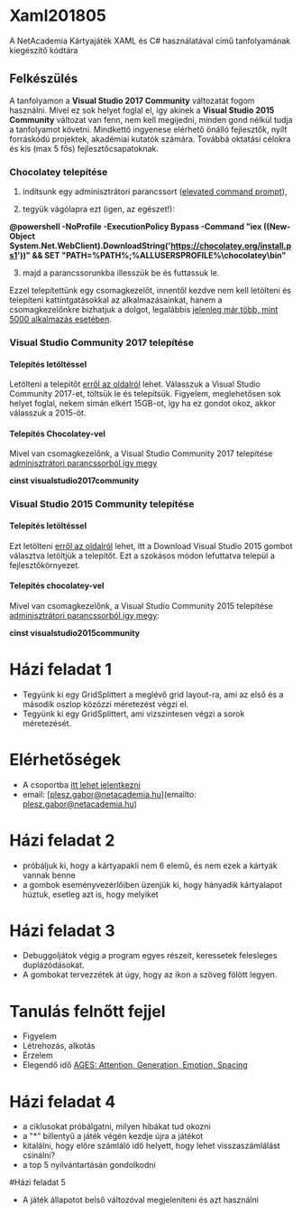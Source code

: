 # Xaml201805
A NetAcademia Kártyajáték XAML és C# használatával című tanfolyamának kiegészítő kódtára

## Felkészülés
A tanfolyamon a **Visual Studio 2017 Community** változatát fogom használni. Mivel ez sok helyet foglal el, így akinek a **Visual Studio 2015 Community** változat van fenn, nem kell megijedni, minden gond nélkül tudja a tanfolyamot követni. Mindkettő ingyenese elérhető önálló fejlesztők, nyílt forráskódú projektek, akadémiai kutatók számára. Továbbá oktatási célokra és kis (max 5 fős) fejlesztőcsapatoknak.

### Chocolatey telepítése
1. indítsunk egy adminisztrátori parancssort ([elevated command prompt](http://www.computerhope.com/jargon/e/elevated.htm)),

2. tegyük vágólapra ezt (igen, az egészet!):

**@powershell -NoProfile -ExecutionPolicy Bypass -Command "iex ((New-Object System.Net.WebClient).DownloadString('https://chocolatey.org/install.ps1'))" && SET "PATH=%PATH%;%ALLUSERSPROFILE%\chocolatey\bin"**

3. majd a parancssorunkba illesszük be és futtassuk le.

Ezzel telepítettünk egy csomagkezelőt, innentől kezdve nem kell letölteni és telepíteni kattintgatásokkal az alkalmazásainkat, hanem a csomagkezelőnkre bizhatjuk a dolgot, legalábbis [jelenleg már több, mint 5000 alkalmazás esetében](https://chocolatey.org/packages).

### Visual Studio Community 2017 telepítése 
#### Telepítés letöltéssel

Letölteni a telepítőt [erről az oldalról](https://www.visualstudio.com/downloads/) lehet. Válasszuk a Visual Studio Community 2017-et, töltsük le és telepítsük. Figyelem, meglehetősen sok helyet foglal, nekem simán elkért 15GB-ot, így ha ez gondot okoz, akkor válasszuk a 2015-öt.

#### Telepítés Chocolatey-vel
Mivel van csomagkezelőnk, a Visual Studio Community 2017 telepítése 
[adminisztrátori parancssorból így megy](https://chocolatey.org/packages/VisualStudio2017Community)

**cinst visualstudio2017community**

### Visual Studio 2015 Community telepítése
#### Telepítés letöltéssel
Ezt letölteni [erről az oldalról](https://docs.microsoft.com/hu-hu/visualstudio/releasenotes/vs2015-version-history) lehet, itt a Download Visual Studio 2015 gombot választva letöltjük a telepítőt. Ezt a szokásos módon lefuttatva települ a fejlesztőkörnyezet.

#### Telepítés chocolatey-vel

Mivel van csomagkezelőnk, a Visual Studio Community 2015 telepítése [adminisztrátori parancssorból így megy](https://chocolatey.org/packages/VisualStudio2015Community):

**cinst visualstudio2015community**


# Házi feladat 1
- Tegyünk ki egy GridSplittert a meglévő grid layout-ra, ami az első és a második oszlop közözzi méretezést végzi el.
- Tegyünk ki egy GridSplittert, ami vizszintesen végzi a sorok méretezését.

# Elérhetőségek
- A csoportba [itt lehet jelentkezni](https://www.facebook.com/groups/dotnetcapak/)
- email: [plesz.gabor@netacademia.hu](emailto: plesz.gabor@netacademia.hu)

# Házi feladat 2
- próbáljuk ki, hogy a kártyapakli nem 6 elemű, és nem ezek a kártyák vannak benne
- a gombok eseményvezérlőiben üzenjük ki, hogy hányadik kártyalapot húztuk, esetleg azt is, hogy melyiket

# Házi feladat 3
- Debuggoljátok végig a program egyes részeit, keressetek felesleges duplázódásokat.
- A gombokat tervezzétek át úgy, hogy az ikon a szöveg fölött legyen.


# Tanulás felnőtt fejjel
- Figyelem
- Létrehozás, alkotás
- Érzelem
- Elegendő idő
[AGES: Attention, Generation, Emotion, Spacing](https://www.inc.com/laura-garnett/four-secrets-to-learning-anything-according-to-neuroscience.html)

# Házi feladat 4
- a ciklusokat próbálgatni, milyen hibákat tud okozni
- a "*" billentyű a játék végén kezdje újra a játékot
- kitalálni, hogy előre számláló idő helyett, hogy lehet visszaszámlálást csinálni?
- a top 5 nyilvántartásán gondolkodni

#Házi feladat 5
- A játék állapotot belső változóval megjeleníteni és azt használni